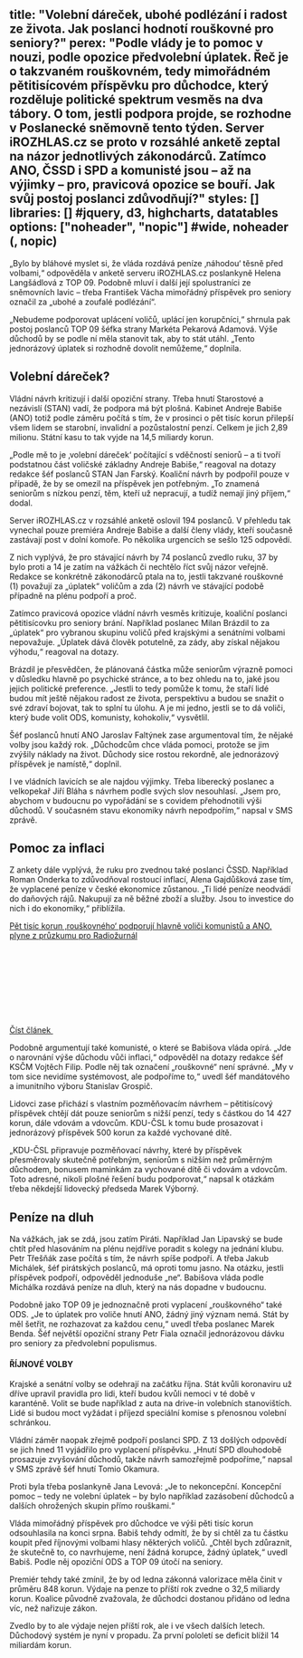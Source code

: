 title: "Volební dáreček, ubohé podlézání i radost ze života. Jak poslanci hodnotí rouškovné pro seniory?"
perex: "Podle vlády je to pomoc v nouzi, podle opozice předvolební úplatek. Řeč je o takzvaném rouškovném, tedy mimořádném pětitisícovém příspěvku pro důchodce, který rozděluje politické spektrum vesměs na dva tábory. O tom, jestli podpora projde, se rozhodne v Poslanecké sněmovně tento týden. Server iROZHLAS.cz se proto v rozsáhlé anketě zeptal na názor jednotlivých zákonodárců. Zatímco ANO, ČSSD i SPD a komunisté jsou – až na výjimky – pro, pravicová opozice se bouří. Jak svůj postoj poslanci zdůvodňují?"
styles: []
libraries: [] #jquery, d3, highcharts, datatables
options: ["noheader", "nopic"] #wide, noheader (, nopic)
---

„Bylo by bláhové myslet si, že vláda rozdává peníze ‚náhodou‘ těsně před volbami,“ odpověděla v anketě serveru iROZHLAS.cz poslankyně Helena Langšádlová z TOP 09. Podobně mluví i další její spolustraníci ze sněmovních lavic – třeba František Vácha mimořádný příspěvek pro seniory označil za „ubohé a zoufalé podlézání“.

„Nebudeme podporovat uplácení voličů, uplácí jen korupčníci,“ shrnula pak postoj poslanců TOP 09 šéfka strany Markéta Pekarová Adamová. Výše důchodů by se podle ní měla stanovit tak, aby to stát utáhl. „Tento jednorázový úplatek si rozhodně dovolit nemůžeme,“ doplnila.

## Volební dáreček?

Vládní návrh kritizují i další opoziční strany. Třeba hnutí Starostové a nezávislí (STAN) vadí, že podpora má být plošná. Kabinet Andreje Babiše (ANO) totiž podle záměru počítá s tím, že v prosinci o pět tisíc korun přilepší všem lidem se starobní, invalidní a pozůstalostní penzí. Celkem je jich 2,89 milionu. Státní kasu to tak vyjde na 14,5 miliardy korun.

„Podle mě to je ‚volební dáreček‘ počítající s vděčností seniorů – a ti tvoří podstatnou část voličské základny Andreje Babiše,“ reagoval na dotazy redakce šéf poslanců STAN Jan Farský. Koaliční návrh by podpořil pouze v případě, že by se omezil na příspěvek jen potřebným. „To znamená seniorům s nízkou penzí, těm, kteří už nepracují, a tudíž nemají jiný příjem,“ dodal.

Server iROZHLAS.cz v rozsáhlé anketě oslovil 194 poslanců. V přehledu tak vynechal pouze premiéra Andreje Babiše a další členy vlády, kteří současně zastávají post v dolní komoře. Po několika urgencích se sešlo 125 odpovědí.

Z nich vyplývá, že pro stávající návrh by 74 poslanců zvedlo ruku, 37 by bylo proti a 14 je zatím na vážkách či nechtělo říct svůj názor veřejně. Redakce se konkrétně zákonodárců ptala na to, jestli takzvané rouškovné (1) považují za „úplatek“ voličům a zda (2) návrh ve stávající podobě případně na plénu podpoří a proč.

<wide>
  <div id="anketa-wrapper"></div>
</wide>

Zatímco pravicová opozice vládní návrh vesměs kritizuje, koaliční poslanci pětitisícovku pro seniory brání. Například poslanec Milan Brázdil to za „úplatek“ pro vybranou skupinu voličů před krajskými a senátními volbami nepovažuje. „Úplatek dává člověk potutelně, za zády, aby získal nějakou výhodu,“ reagoval na dotazy.

Brázdil je přesvědčen, že plánovaná částka může seniorům výrazně pomoci v důsledku hlavně po psychické stránce, a to bez ohledu na to, jaké jsou jejich politické preference. „Jestli to tedy pomůže k tomu, že staří lidé budou mít ještě nějakou radost ze života, perspektivu a budou se snažit o své zdraví bojovat, tak to splní tu úlohu. A je mi jedno, jestli se to dá voliči, který bude volit ODS, komunisty, kohokoliv,“ vysvětlil.

Šéf poslanců hnutí ANO Jaroslav Faltýnek zase argumentoval tím, že nějaké volby jsou každý rok. „Důchodcům chce vláda pomoci, protože se jim zvýšily náklady na život. Důchody sice rostou rekordně, ale jednorázový příspěvek je namístě,“ doplnil.

I ve vládních lavicích se ale najdou výjimky. Třeba liberecký poslanec a velkopekař Jiří Bláha s návrhem podle svých slov nesouhlasí. „Jsem pro, abychom v budoucnu po vypořádání se s covidem přehodnotili výši důchodů. V současném stavu ekonomiky návrh nepodpořím,“ napsal v SMS zprávě.

## Pomoc za inflaci

Z ankety dále vyplývá, že ruku pro zvednou také poslanci ČSSD. Například Roman Onderka to zdůvodňoval rostoucí inflací, Alena Gajdůšková zase tím, že vyplacené peníze v české ekonomice zůstanou. „Ti lidé peníze neodvádí do daňových rájů. Nakupují za ně běžné zboží a služby. Jsou to investice do nich i do ekonomiky,“ přiblížila.

  <a href="https://www.irozhlas.cz/zpravy-domov/pruzkum-median-rouskovne-duchodci-prispevek-koronavirus_2009071230_kro" class="b-inline b-inline--left">
  <div class="b-inline__wrap">
        <div class="b-inline__content">
      <p class="text-xs--m text-serif">
        Pět tisíc korun ‚rouškovného‘ podporují hlavně voliči komunistů a ANO, plyne z průzkumu pro Radiožurnál      </p>
    </div>
    <p class="b-inline__more">
      <span class="link-more">
        Číst článek
        <span class="icon-svg icon-svg--arrow-dots ">
    <svg class="icon-svg__svg" xmlns:xlink="http://www.w3.org/1999/xlink">
      <use xlink:href="/sites/all/themes/custom/irozhlas/img/bg/icons-svg.svg#icon-arrow-dots" x="0" y="0" width="100%" height="100%"></use>
      
  </span>      </span>
    </p>
  </div>
</a>

Podobně argumentují také komunisté, o které se Babišova vláda opírá. „Jde o narovnání výše důchodu vůči inflaci,“ odpověděl na dotazy redakce šéf KSČM Vojtěch Filip. Podle něj tak označení „rouškovné“ není správné. „My v tom sice nevidíme systémovost, ale podpoříme to,“ uvedl šéf mandátového a imunitního výboru Stanislav Grospič.

Lidovci zase přichází s vlastním pozměňovacím návrhem – pětitisícový příspěvek chtějí dát pouze seniorům s nižší penzí, tedy s částkou do 14 427 korun, dále vdovám a vdovcům. KDU-ČSL k tomu bude prosazovat i jednorázový příspěvek 500 korun za každé vychované dítě.

„KDU-ČSL připravuje pozměňovací návrhy, které by příspěvek přesměrovaly skutečně potřebným, seniorům s nižším než průměrným důchodem, bonusem maminkám za vychované dítě či vdovám a vdovcům. Toto adresné, nikoli plošné řešení budu podporovat,“ napsal k otázkám třeba někdejší lidovecký předseda Marek Výborný.

## Peníze na dluh

Na vážkách, jak se zdá, jsou zatím Piráti. Například Jan Lipavský se bude chtít před hlasováním na plénu nejdříve poradit s kolegy na jednání klubu. Petr Třešňák zase počítá s tím, že návrh spíše podpoří. A třeba Jakub Michálek, šéf pirátských poslanců, má oproti tomu jasno. Na otázku, jestli příspěvek podpoří, odpověděl jednoduše „ne“. Babišova vláda podle Michálka rozdává peníze na dluh, který na nás dopadne v budoucnu.

Podobně jako TOP 09 je jednoznačně proti vyplacení „rouškovného“ také ODS. „Je to úplatek pro voliče hnutí ANO, žádný jiný význam nemá. Stát by měl šetřit, ne rozhazovat za každou cenu,“ uvedl třeba poslanec Marek Benda. Šéf největší opoziční strany Petr Fiala označil jednorázovou dávku pro seniory za předvolební populismus.

<right>
<h4>ŘÍJNOVÉ VOLBY</h4>
<p>Krajské a senátní volby se odehrají na začátku října. Stát kvůli koronaviru už dříve upravil pravidla pro lidi, kteří budou kvůli nemoci v té době v karanténě. Volit se bude například z auta na drive-in volebních stanovištích. Lidé si budou moct vyžádat i příjezd speciální komise s přenosnou volební schránkou.</p>
</right>

Vládní záměr naopak zřejmě podpoří poslanci SPD. Z 13 došlých odpovědí se jich hned 11 vyjádřilo pro vyplacení příspěvku. „Hnutí SPD dlouhodobě prosazuje zvyšování důchodů, takže návrh samozřejmě podpoříme,“ napsal v SMS zprávě šéf hnutí Tomio Okamura.

Proti byla třeba poslankyně Jana Levová: „Je to nekoncepční. Koncepční pomoc – tedy ne volební úplatek – by bylo například zazásobení důchodců a dalších ohrožených skupin přímo rouškami.“

Vláda mimořádný příspěvek pro důchodce ve výši pěti tisíc korun odsouhlasila na konci srpna. Babiš tehdy odmítl, že by si chtěl za tu částku koupit před říjnovými volbami hlasy některých voličů. „Chtěl bych zdůraznit, že skutečně to, co navrhujeme, není žádná korupce, žádný úplatek,“ uvedl Babiš. Podle něj opoziční ODS a TOP 09 útočí na seniory.

Premiér tehdy také zmínil, že by od ledna zákonná valorizace měla činit v průměru 848 korun. Výdaje na penze to příští rok zvedne o 32,5 miliardy korun. Koalice původně zvažovala, že důchodci dostanou přidáno od ledna víc, než nařizuje zákon.

Zvedlo by to ale výdaje nejen příští rok, ale i ve všech dalších letech. Důchodový systém je nyní v propadu. Za první pololetí se deficit blížil 14 miliardám korun.